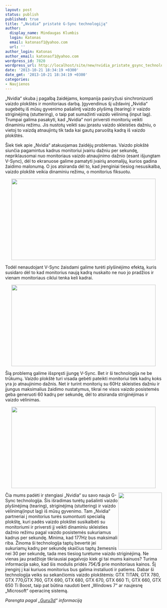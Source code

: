 ```yaml
---
layout: post
status: publish
published: true
title: "„Nvidia“ pristatė G-Sync technologiją"
author:
  display_name: Mindaugas Klumbis
  login: Katonas
  email: katonasf1@yahoo.com
  url: ''
author_login: Katonas
author_email: katonasf1@yahoo.com
wordpress_id: 7820
wordpress_url: http://localhost/site/new/nvidia_pristate_gsync_technologija/
date: '2013-10-21 18:34:19 +0300'
date_gmt: '2013-10-21 18:34:19 +0300'
categories:
- Naujienos
---
```

<p>
	&bdquo;Nvidia&ldquo; skuba į pagalbą žaidėjams, kompanija pasiryžusi sinchronizuoti vaizdo plok&scaron;tės ir monitoriaus darbą. Įgyvendinus &scaron;į uždavinį &bdquo;Nvidia&ldquo; sugebėtų i&scaron; mūsų gyvenimo pa&scaron;alintį vaizdo ply&scaron;imą (tearing) ir vaizdo striginėjimą (stuttering), o taip pat sumažinti vaizdo vėlinimą (input lag). Trumpai galima pasakyti, kad &bdquo;Nvidia&ldquo; nori priversti monitorių veikti dinaminiu režimu. Jis nustotų veikti sau įprastu vaizdo skleisties dažniu, o vietoj to vaizdą atnaujintų tik tada kai gautų paruo&scaron;tą kadrą i&scaron; vaizdo plok&scaron;tės.</p>
<p>
	&Scaron;iek tiek apie &bdquo;Nvidia&ldquo; atakuojamas žaidėjų problemas. Vaizdo plok&scaron;tė siunčia pagamintus kadrus monitoriui įvairiu dažniu per sekundę, nepriklausomai nuo monitoriaus vaizdo atnaujinimo dažnio (esant i&scaron;jungtam V-Sync), dėl to ekranuose galime pamatyti įvairių anomalijų, kurios gadina žaidimo malonumą. O jos atsiranda dėl to, kad įrenginiai tiesiog nesusikalba, vaizdo plok&scaron;tė veikia dinaminiu režimu, o monitorius fiksuotu.</p>
<p style="text-align: center;">
	<a href="http://technews.lt/userfiles/nvidia_editorsday_day2_final_pagina_18.png"><img alt="" src="http://technews.lt/userfiles/nvidia_editorsday_day2_final_pagina_18.png" style="width: 464px; height: 261px;" /></a></p>
<p>
	Todėl nenaudojant V-Sync žaisdami galime turėti ply&scaron;inėjimo efektą, kuris susidaro dėl to kad monitorius naują kadrą nuskaito ne nuo jo pradžios ir vienam monitoriaus ciklui tenka keli kadrai.</p>
<p style="text-align: center;">
	<a href="http://technews.lt/userfiles/nvidia_editorsday_day2_final_pagina_19.png"><img alt="" src="http://technews.lt/userfiles/nvidia_editorsday_day2_final_pagina_19.png" style="width: 464px; height: 261px;" /></a></p>
<p>
	&Scaron;ią problemą galime i&scaron;spręsti įjungę V-Sync. Bet ir &scaron;i technologija ne be trūkumų. Vaizdo plok&scaron;tė turi visada gebėti pateikti monitoriui tiek kadrų koks yra jo atnaujinimo dažnis. Net ir turint monitorių su 60Hz skleisties dažniu ir įjungus maksimalius žaidimo nustatymus, tikrai ne visos vaizdo posistemės geba generuoti 60 kadrų per sekundę, dėl to atsiranda striginėjimas ir vaizdo vėlinimas.</p>
<p style="text-align: center;">
	<a href="http://technews.lt/userfiles/nvidia_editorsday_day2_final_pagina_16.png"><img alt="" src="http://technews.lt/userfiles/nvidia_editorsday_day2_final_pagina_16.png" style="width: 464px; height: 261px;" /></a></p>
<p>
	<a href="http://technews.lt/userfiles/gsync-module.png"><img alt="" src="http://technews.lt/userfiles/gsync-module.png" style="width: 140px; height: 183px; float: right;" /></a>Čia mums padėti ir stengiasi &bdquo;Nvidia&ldquo; su savo nauja G-Sync technologija. &Scaron;is i&scaron;radimas turėtų pa&scaron;alinti vaizdo ply&scaron;inėjimą (tearing), striginėjimą (stuttering) ir vaizdo vėlinimą(input lag) i&scaron; mūsų gyvenimo. Tam &bdquo;Nvidia&ldquo; partneriai į monitorius turės sumontuoti specialią plok&scaron;tę, kuri padės vaizdo plok&scaron;tei susikalbėti su monitoriumi ir priversti jį veikti dinaminiu skleisties dažnio režimu pagal vaizdo posistemės sukuriamus kadrus per sekundę. Minima, kad 177Hz bus maksimali riba. Žinoma &scaron;i technologija taptų bevertė jei sukuriamų kadrų per sekundę skaičius taptų žemesnis nei 30 per sekundę, tada mes tiesiog turėtume vaizdo striginėjimą. Ne vienas jau pradžioje tikriausiai pagalvojo kiek gi tai mums kainuos? Turima informacija sako, kad &scaron;is modulis pridės 75&euro;/$ prie monitoriaus kainos. &Scaron;į įrenginį į kai kuriuos monitorius bus galima instaliuoti ir patiems. Dabar &scaron;i technologija veiks su sekančiomis vaizdo plok&scaron;tėmis: GTX TITAN, GTX 780, GTX 770,GTX 760, GTX 690, GTX 680, GTX 670, GTX 660 Ti, GTX 660, GTX 650 Ti Boost, taip pat būtina naudoti bent &bdquo;Windows 7&ldquo; ar naujesnę &bdquo;Microsoft&ldquo; operacinę sistemą.</p>
<p>
	<em>Parengta pagal &bdquo;<u><a href="http://www.guru3d.com/articles_pages/nvidia_g_sync_preview_article,1.html">Guru3d</a></u>&ldquo; informaciją</em></p>
